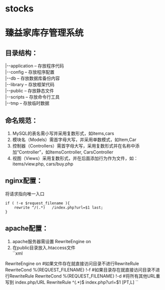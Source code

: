 # stocks
臻益家库存管理系统  
==================

目录结构：
----------  
|--application – 存放程序代码  
|--config – 存放程序配置  
|--db – 存放数据库备份内容  
|--library – 存放框架代码  
|--public – 存放静态文件   
|--scripts – 存放命令行工具  
|--tmp – 存放临时数据   

命名规范：
---------  
1. MySQL的表名需小写并采用复数形式，如items,cars  
2. 模块名（Models）需首字母大写，并采用单数模式，如Item,Car  
3. 控制器（Controllers）需首字母大写，采用复数形式并在名称中添加“Controller”，如ItemsController, CarsController  
4. 视图（Views）采用复数形式，并在后面添加行为作为文件，如：items/view.php, cars/buy.php

nginx配置：
----------  
将请求指向唯一入口  

    if ( !-e $request_filename ){  
        rewrite ^/(.*)   /index.php?url=$1 last;     
    }

apache配置：
-----------  
1. apache服务器需设置 RewriteEngine on  
2. 在public目录放入.htaccess文件  
``xml
<IfModule mod_rewrite.c>  
    RewriteEngine on  
    #如果文件存在就直接访问目录不进行RewriteRule  
    RewriteCond %{REQUEST_FILENAME} !-f  
    #如果目录存在就直接访问目录不进行RewriteRule  
    RewriteCond %{REQUEST_FILENAME} !-d  
    #将所有其他URL重写到 index.php/URL  
    RewriteRule ^(.*)$ index.php?url=$1 [PT,L]  
</IfModule>
``
